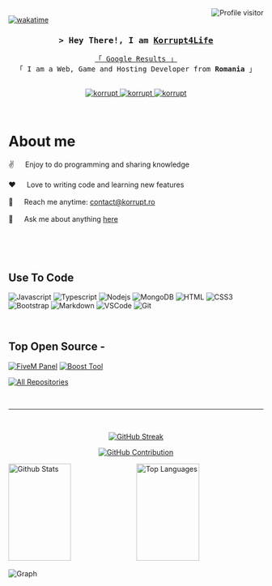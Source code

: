 <a href="https://komarev.com/ghpvc/?username=KingForLife">
  <img align="right" src="https://komarev.com/ghpvc/?username=KingForLife&label=Visitors&color=0e75b6&style=flat" alt="Profile visitor" />
</a>


[![wakatime](https://wakatime.com/badge/user/386f2789-b6c6-4334-9f35-e60926d02cdc.svg)](https://wakatime.com/@386f2789-b6c6-4334-9f35-e60926d02cdc)

<!-- Intro  -->
<h3 align="center">
        <samp>&gt; Hey There!, I am
                <b><a target="_blank" href="https://korrupt.ro">Korrupt4Life</a></b>
        </samp>
</h3>


<p align="center"> 
  <samp>
    <a href="https://www.google.com/search?q=korrupt.ro">「 Google Results 」</a>
    <br>
    「 I am a Web, Game and Hosting Developer from <b>Romania</b> 」
    <br>
    <br>
  </samp>
</p>

<p align="center">
 <a href="https://korrupt.ro" target="blank">
  <img src="https://img.shields.io/badge/Website-DC143C?style=for-the-badge&logo=medium&logoColor=white" alt="korrupt" />
 </a>
 <a href="https://instagram.com/korrupt.ro" target="_blank">
  <img src="https://img.shields.io/badge/Instagram-fe4164?style=for-the-badge&logo=instagram&logoColor=white" alt="korrupt" />
 </a> 
 <a href="https://facebook.com/Korrupt4Life" target="_blank">
  <img src="https://img.shields.io/badge/Facebook-20BEFF?&style=for-the-badge&logo=facebook&logoColor=white" alt="korrupt"  />
  </a> 
</p>
<br />

<!-- About Section -->
 # About me
 
<p>
   
 ✌️ &emsp; Enjoy to do programming and sharing knowledge <br/><br/>
 ❤️ &emsp; Love to writing code and learning new features<br/><br/>
 📧 &emsp; Reach me anytime: contact@korrupt.ro<br/><br/>
 💬 &emsp; Ask me about anything [here](https://github.com/KingForLife/KingForLife/issues)

</p>

<br/>
<br/>
<br/>

## Use To Code

![Javascript](https://img.shields.io/badge/Javascript-F0DB4F?style=for-the-badge&labelColor=black&logo=javascript&logoColor=F0DB4F)
![Typescript](https://img.shields.io/badge/Typescript-007acc?style=for-the-badge&labelColor=black&logo=typescript&logoColor=007acc)
![Nodejs](https://img.shields.io/badge/Nodejs-3C873A?style=for-the-badge&labelColor=black&logo=node.js&logoColor=3C873A)
![MongoDB](https://img.shields.io/badge/MongoDB-4EA94B?style=for-the-badge&logo=mongodb&logoColor=white)
![HTML](https://img.shields.io/badge/HTML5-E34F26?style=for-the-badge&logo=html5&logoColor=white)
![CSS3](https://img.shields.io/badge/CSS3-1572B6?style=for-the-badge&logo=css3&logoColor=white)
![Bootstrap](https://img.shields.io/badge/Bootstrap-563D7C?style=for-the-badge&logo=bootstrap&logoColor=white)
![Markdown](https://img.shields.io/badge/Markdown-000000?style=for-the-badge&logo=markdown&logoColor=white)
![VSCode](https://img.shields.io/badge/Visual_Studio-0078d7?style=for-the-badge&logo=visual%20studio&logoColor=white)
![Git](https://img.shields.io/badge/Git-F05032?style=for-the-badge&logo=git&logoColor=white)

<br/>

## Top Open Source -
[![FiveM Panel](https://github-readme-stats.vercel.app/api/pin/?username=KingForLife&repo=UCP_FiveM_v1&border_color=7F3FBF&bg_color=0D1117&title_color=C9D1D9&text_color=8B949E&icon_color=7F3FBF)](https://github.com/KingForLife/UCP_FiveM_v1)
[![Boost Tool](https://github-readme-stats.vercel.app/api/pin/?username=KingForLife&repo=BoostTool&border_color=7F3FBF&bg_color=0D1117&title_color=C9D1D9&text_color=8B949E&icon_color=7F3FBF)](https://github.com/KingForLife/BoostTool)

<p align="left">
  <a href="https://github.com/KingForLife?tab=repositories" target="_blank"><img alt="All Repositories" title="All Repositories" src="https://img.shields.io/badge/-All%20Repos-2962FF?style=for-the-badge&logo=koding&logoColor=white"/></a>
</p>

<br/>
<hr/>
<br/>

<p align="center">
  <a href="https://github.com/KingForLife">
    <img src="https://github-readme-streak-stats.herokuapp.com/?user=KingForLife&theme=radical&border=7F3FBF&background=0D1117" alt="GitHub Streak"/>
  </a>
</p>

<p align="center">
  <a href="https://github.com/KingForLife">
    <img src="https://github-profile-summary-cards.vercel.app/api/cards/profile-details?username=KingForLife&theme=radical" alt="GitHub Contribution"/>
  </a>
</p>

<a> 
    <a href="https://github.com/KingForLife"><img alt="Github Stats" src="https://denvercoder1-github-readme-stats.vercel.app/api?username=KingForLife&show_icons=true&count_private=true&theme=react&border_color=7F3FBF&bg_color=0D1117&title_color=F85D7F&icon_color=F8D866" height="192px" width="49.5%"/></a>
  <a href="https://github.com/KingForLife"><img alt="Top Languages" src="https://denvercoder1-github-readme-stats.vercel.app/api/top-langs/?username=KingForLife&langs_count=8&layout=compact&theme=react&border_color=7F3FBF&bg_color=0D1117&title_color=F85D7F&icon_color=F8D866" height="192px" width="49.5%"/></a>
  <br/>
</a>


![Graph](https://github-readme-activity-graph.vercel.app/graph?username=KingForLife&custom_title=KingForLife%20GitHub%20Activity%20Graph&bg_color=0D1117&color=7F3FBF&line=7F3FBF&point=7F3FBF&area_color=FFFFFF&title_color=FFFFFF&area=true)
